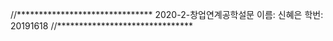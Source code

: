 //*******************************
2020-2-창업연계공학설문
이름: 신혜은
학번: 20191618
//*******************************
